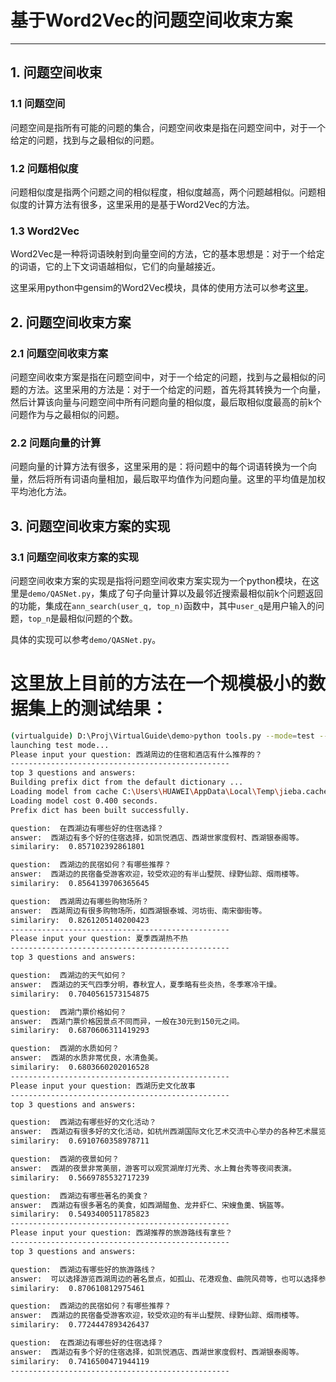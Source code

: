 # 基于Word2Vec的问题空间收束方案
----
## 1. 问题空间收束
### 1.1 问题空间
问题空间是指所有可能的问题的集合，问题空间收束是指在问题空间中，对于一个给定的问题，找到与之最相似的问题。
### 1.2 问题相似度
问题相似度是指两个问题之间的相似程度，相似度越高，两个问题越相似。问题相似度的计算方法有很多，这里采用的是基于Word2Vec的方法。
### 1.3 Word2Vec
Word2Vec是一种将词语映射到向量空间的方法，它的基本思想是：对于一个给定的词语，它的上下文词语越相似，它们的向量越接近。

这里采用python中gensim的Word2Vec模块，具体的使用方法可以参考[这里](https://radimrehurek.com/gensim/models/word2vec.html)。

## 2. 问题空间收束方案
### 2.1 问题空间收束方案
问题空间收束方案是指在问题空间中，对于一个给定的问题，找到与之最相似的问题的方法。这里采用的方法是：对于一个给定的问题，首先将其转换为一个向量，然后计算该向量与问题空间中所有问题向量的相似度，最后取相似度最高的前k个问题作为与之最相似的问题。
### 2.2 问题向量的计算
问题向量的计算方法有很多，这里采用的是：将问题中的每个词语转换为一个向量，然后将所有词语向量相加，最后取平均值作为问题向量。这里的平均值是加权平均池化方法。
## 3. 问题空间收束方案的实现
### 3.1 问题空间收束方案的实现
问题空间收束方案的实现是指将问题空间收束方案实现为一个python模块，在这里是`demo/QASNet.py`，集成了句子向量计算以及最邻近搜索最相似前k个问题返回的功能，集成在`ann_search(user_q, top_n)`函数中，其中`user_q`是用户输入的问题，`top_n`是最相似问题的个数。

具体的实现可以参考`demo/QASNet.py`。


# 这里放上目前的方法在一个规模极小的数据集上的测试结果：
```bash
(virtualguide) D:\Proj\VirtualGuide\demo>python tools.py --mode=test --input-file-path=./test_data/data.json  --model-path=./model/zhwiki.model
launching test mode...
Please input your question: 西湖周边的住宿和酒店有什么推荐的？
-------------------------------------------------
top 3 questions and answers:
Building prefix dict from the default dictionary ...
Loading model from cache C:\Users\HUAWEI\AppData\Local\Temp\jieba.cache
Loading model cost 0.400 seconds.
Prefix dict has been built successfully.

question:  在西湖边有哪些好的住宿选择？
answer:  西湖边有多个好的住宿选择，如凯悦酒店、西湖世家度假村、西湖银泰阁等。
similariry:  0.857102392861801

question:  西湖边的民宿如何？有哪些推荐？
answer:  西湖边的民宿备受游客欢迎，较受欢迎的有半山墅院、绿野仙踪、烟雨楼等。
similariry:  0.8564139706365645

question:  西湖周边有哪些购物场所？
answer:  西湖周边有很多购物场所，如西湖银泰城、河坊街、南宋御街等。
similariry:  0.8261205140200423
-------------------------------------------------
Please input your question: 夏季西湖热不热                     
-------------------------------------------------
top 3 questions and answers:

question:  西湖边的天气如何？
answer:  西湖边的天气四季分明，春秋宜人，夏季略有些炎热，冬季寒冷干燥。
similariry:  0.7040561573154875

question:  西湖门票价格如何？
answer:  西湖门票价格因景点不同而异，一般在30元到150元之间。
similariry:  0.6870606311419293

question:  西湖的水质如何？
answer:  西湖的水质非常优良，水清鱼美。
similariry:  0.6803660202016528
-------------------------------------------------
Please input your question: 西湖历史文化故事
-------------------------------------------------
top 3 questions and answers:

question:  西湖边有哪些好的文化活动？
answer:  西湖边有很多好的文化活动，如杭州西湖国际文化艺术交流中心举办的各种艺术展览和表演、西湖博物馆的讲座和展览等。
similariry:  0.6910760358978711

question:  西湖的夜景如何？
answer:  西湖的夜景非常美丽，游客可以观赏湖岸灯光秀、水上舞台秀等夜间表演。
similariry:  0.5669785532717239

question:  西湖边有哪些著名的美食？
answer:  西湖边有很多著名的美食，如西湖醋鱼、龙井虾仁、宋嫂鱼羹、锅盔等。
similariry:  0.5493400511785823
-------------------------------------------------
Please input your question: 西湖推荐的旅游路线有拿些？
-------------------------------------------------
top 3 questions and answers:

question:  西湖边有哪些好的旅游路线？
answer:  可以选择游览西湖周边的著名景点，如孤山、花港观鱼、曲院风荷等，也可以选择参观西湖周边的历史文化遗址，如雷峰塔、岳王庙等。
similariry:  0.870610812975461

question:  西湖边的民宿如何？有哪些推荐？
answer:  西湖边的民宿备受游客欢迎，较受欢迎的有半山墅院、绿野仙踪、烟雨楼等。
similariry:  0.7724447893426437

question:  在西湖边有哪些好的住宿选择？
answer:  西湖边有多个好的住宿选择，如凯悦酒店、西湖世家度假村、西湖银泰阁等。
similariry:  0.7416500471944119
-------------------------------------------------
```